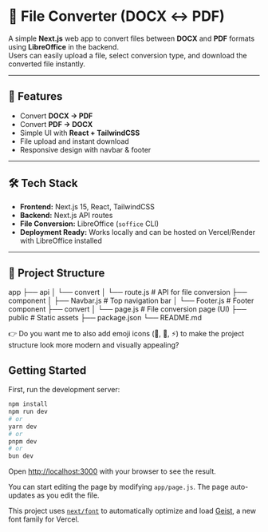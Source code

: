 # 📄 File Converter (DOCX ↔ PDF)

A simple **Next.js** web app to convert files between **DOCX** and **PDF** formats using **LibreOffice** in the backend.  
Users can easily upload a file, select conversion type, and download the converted file instantly.

---

## 🚀 Features
- Convert **DOCX → PDF**
- Convert **PDF → DOCX**
- Simple UI with **React + TailwindCSS**
- File upload and instant download
- Responsive design with navbar & footer

---

## 🛠️ Tech Stack
- **Frontend:** Next.js 15, React, TailwindCSS
- **Backend:** Next.js API routes
- **File Conversion:** LibreOffice (`soffice` CLI)
- **Deployment Ready:** Works locally and can be hosted on Vercel/Render with LibreOffice installed

---

## 📂 Project Structure
app
├── api
│ └── convert
│ └── route.js # API for file conversion
├── component
│ ├── Navbar.js # Top navigation bar
│ └── Footer.js # Footer component
├── convert
│ └── page.js # File conversion page (UI)
├── public # Static assets
├── package.json
└── README.md


👉 Do you want me to also add emoji icons (📁, 📄, ⚡) to make the project structure look more modern and visually appealing?

## Getting Started

First, run the development server:

```bash
npm install
npm run dev
# or
yarn dev
# or
pnpm dev
# or
bun dev
```

Open [http://localhost:3000](http://localhost:3000) with your browser to see the result.

You can start editing the page by modifying `app/page.js`. The page auto-updates as you edit the file.

This project uses [`next/font`](https://nextjs.org/docs/app/building-your-application/optimizing/fonts) to automatically optimize and load [Geist](https://vercel.com/font), a new font family for Vercel.


